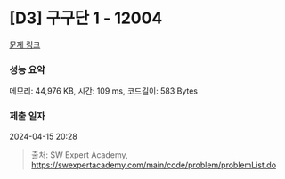 # [D3] 구구단 1 - 12004 

[문제 링크](https://swexpertacademy.com/main/code/problem/problemDetail.do?contestProbId=AXkcWgFa8sADFAS8) 

### 성능 요약

메모리: 44,976 KB, 시간: 109 ms, 코드길이: 583 Bytes

### 제출 일자

2024-04-15 20:28



> 출처: SW Expert Academy, https://swexpertacademy.com/main/code/problem/problemList.do